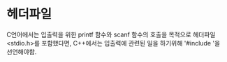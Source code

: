 # 헤더파일
C언어에서는 입출력을 위한 printf 함수와 scanf 함수의 호출을 목적으로 헤더파일 <stdio.h>를 포함했다면, 
C++에서는 입출력에 관련된 일을 하기위해 '#include <iostream>'을 선언해야함.
